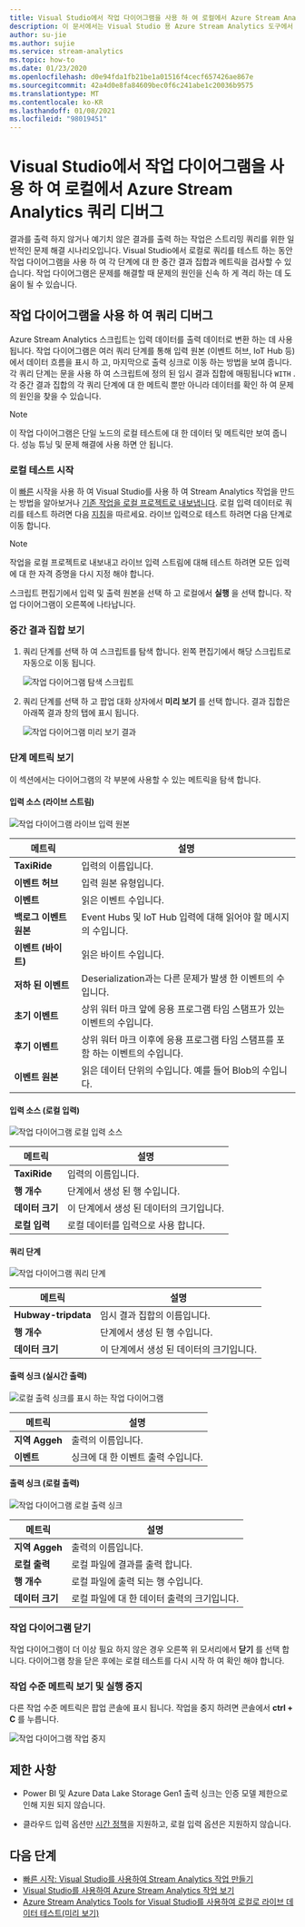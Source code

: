 ```yaml
---
title: Visual Studio에서 작업 다이어그램을 사용 하 여 로컬에서 Azure Stream Analytics 쿼리 디버그
description: 이 문서에서는 Visual Studio 용 Azure Stream Analytics 도구에서 작업 다이어그램을 사용 하 여 로컬로 쿼리를 디버깅 하는 방법을 설명 합니다.
author: su-jie
ms.author: sujie
ms.service: stream-analytics
ms.topic: how-to
ms.date: 01/23/2020
ms.openlocfilehash: d0e94fda1fb21be1a01516f4cecf657426ae867e
ms.sourcegitcommit: 42a4d0e8fa84609bec0f6c241abe1c20036b9575
ms.translationtype: MT
ms.contentlocale: ko-KR
ms.lasthandoff: 01/08/2021
ms.locfileid: "98019451"
---
```

# <a name="debug-azure-stream-analytics-queries-locally-using-job-diagram-in-visual-studio"></a>Visual Studio에서 작업 다이어그램을 사용 하 여 로컬에서 Azure Stream Analytics 쿼리 디버그

결과를 출력 하지 않거나 예기치 않은 결과를 출력 하는 작업은 스트리밍 쿼리를 위한 일반적인 문제 해결 시나리오입니다. Visual Studio에서 로컬로 쿼리를 테스트 하는 동안 작업 다이어그램을 사용 하 여 각 단계에 대 한 중간 결과 집합과 메트릭을 검사할 수 있습니다. 작업 다이어그램은 문제를 해결할 때 문제의 원인을 신속 하 게 격리 하는 데 도움이 될 수 있습니다.

## <a name="debug-a-query-using-job-diagram"></a>작업 다이어그램을 사용 하 여 쿼리 디버그

Azure Stream Analytics 스크립트는 입력 데이터를 출력 데이터로 변환 하는 데 사용 됩니다. 작업 다이어그램은 여러 쿼리 단계를 통해 입력 원본 (이벤트 허브, IoT Hub 등)에서 데이터 흐름을 표시 하 고, 마지막으로 출력 싱크로 이동 하는 방법을 보여 줍니다. 각 쿼리 단계는 문을 사용 하 여 스크립트에 정의 된 임시 결과 집합에 매핑됩니다 `WITH` . 각 중간 결과 집합의 각 쿼리 단계에 대 한 메트릭 뿐만 아니라 데이터를 확인 하 여 문제의 원인을 찾을 수 있습니다.

> [!NOTE]
> 이 작업 다이어그램은 단일 노드의 로컬 테스트에 대 한 데이터 및 메트릭만 보여 줍니다. 성능 튜닝 및 문제 해결에 사용 하면 안 됩니다.

### <a name="start-local-testing"></a>로컬 테스트 시작

이 [빠른](stream-analytics-quick-create-vs.md) 시작을 사용 하 여 Visual Studio를 사용 하 여 Stream Analytics 작업을 만드는 방법을 알아보거나 [기존 작업을 로컬 프로젝트로 내보냅니다](stream-analytics-vs-tools.md#export-jobs-to-a-project). 로컬 입력 데이터로 쿼리를 테스트 하려면 다음 [지침](stream-analytics-live-data-local-testing.md)을 따르세요. 라이브 입력으로 테스트 하려면 다음 단계로 이동 합니다.

> [!NOTE]
> 작업을 로컬 프로젝트로 내보내고 라이브 입력 스트림에 대해 테스트 하려면 모든 입력에 대 한 자격 증명을 다시 지정 해야 합니다.  

스크립트 편집기에서 입력 및 출력 원본을 선택 하 고 로컬에서 **실행** 을 선택 합니다. 작업 다이어그램이 오른쪽에 나타납니다.

### <a name="view-the-intermediate-result-set"></a>중간 결과 집합 보기  

1. 쿼리 단계를 선택 하 여 스크립트를 탐색 합니다. 왼쪽 편집기에서 해당 스크립트로 자동으로 이동 됩니다.

   ![작업 다이어그램 탐색 스크립트](./media/debug-locally-using-job-diagram/navigate-script.png)

2. 쿼리 단계를 선택 하 고 팝업 대화 상자에서 **미리 보기** 를 선택 합니다. 결과 집합은 아래쪽 결과 창의 탭에 표시 됩니다.

   ![작업 다이어그램 미리 보기 결과](./media/debug-locally-using-job-diagram/preview-result.png)

### <a name="view-step-metrics"></a>단계 메트릭 보기

이 섹션에서는 다이어그램의 각 부분에 사용할 수 있는 메트릭을 탐색 합니다.

#### <a name="input-sources-live-stream"></a>입력 소스 (라이브 스트림)

![작업 다이어그램 라이브 입력 원본](./media/debug-locally-using-job-diagram/live-input.png)

|메트릭|설명|
|-|-|
|**TaxiRide**| 입력의 이름입니다.|
|**이벤트 허브** | 입력 원본 유형입니다.|
|**이벤트**|읽은 이벤트 수입니다.|
|**백로그 이벤트 원본**|Event Hubs 및 IoT Hub 입력에 대해 읽어야 할 메시지의 수입니다.|
|**이벤트 (바이트)**|읽은 바이트 수입니다.|
| **저하 된 이벤트**|Deserialization과는 다른 문제가 발생 한 이벤트의 수입니다.|
|**초기 이벤트**| 상위 워터 마크 앞에 응용 프로그램 타임 스탬프가 있는 이벤트의 수입니다.|
|**후기 이벤트**| 상위 워터 마크 이후에 응용 프로그램 타임 스탬프를 포함 하는 이벤트의 수입니다.|
|**이벤트 원본**| 읽은 데이터 단위의 수입니다. 예를 들어 Blob의 수입니다.|

#### <a name="input-sources-local-input"></a>입력 소스 (로컬 입력)

![작업 다이어그램 로컬 입력 소스](./media/debug-locally-using-job-diagram/local-input.png)

|메트릭|설명|
|-|-|
|**TaxiRide**| 입력의 이름입니다.|
|**행 개수**| 단계에서 생성 된 행 수입니다.|
|**데이터 크기**| 이 단계에서 생성 된 데이터의 크기입니다.|
|**로컬 입력**| 로컬 데이터를 입력으로 사용 합니다.|

#### <a name="query-steps"></a>쿼리 단계

![작업 다이어그램 쿼리 단계](./media/debug-locally-using-job-diagram/query-step.png)

|메트릭|설명|
|-|-|
|**Hubway-tripdata**|임시 결과 집합의 이름입니다.|
|**행 개수**| 단계에서 생성 된 행 수입니다.|
|**데이터 크기**| 이 단계에서 생성 된 데이터의 크기입니다.|
  
#### <a name="output-sinks-live-output"></a>출력 싱크 (실시간 출력)

![로컬 출력 싱크를 표시 하는 작업 다이어그램](./media/debug-locally-using-job-diagram/live-output.png)

|메트릭|설명|
|-|-|
|**지역 Aggeh**|출력의 이름입니다.|
|**이벤트**|싱크에 대 한 이벤트 출력 수입니다.|

#### <a name="output-sinks-local-output"></a>출력 싱크 (로컬 출력)

![작업 다이어그램 로컬 출력 싱크](./media/debug-locally-using-job-diagram/local-output.png)

|메트릭|설명|
|-|-|
|**지역 Aggeh**|출력의 이름입니다.|
|**로컬 출력**| 로컬 파일에 결과를 출력 합니다.|
|**행 개수**| 로컬 파일에 출력 되는 행 수입니다.|
|**데이터 크기**| 로컬 파일에 대 한 데이터 출력의 크기입니다.|

### <a name="close-job-diagram"></a>작업 다이어그램 닫기

작업 다이어그램이 더 이상 필요 하지 않은 경우 오른쪽 위 모서리에서 **닫기** 를 선택 합니다. 다이어그램 창을 닫은 후에는 로컬 테스트를 다시 시작 하 여 확인 해야 합니다.

### <a name="view-job-level-metrics-and-stop-running"></a>작업 수준 메트릭 보기 및 실행 중지

다른 작업 수준 메트릭은 팝업 콘솔에 표시 됩니다. 작업을 중지 하려면 콘솔에서 **ctrl + C** 를 누릅니다.

![작업 다이어그램 작업 중지](./media/debug-locally-using-job-diagram/stop-job.png)

## <a name="limitations"></a>제한 사항

* Power BI 및 Azure Data Lake Storage Gen1 출력 싱크는 인증 모델 제한으로 인해 지원 되지 않습니다.

* 클라우드 입력 옵션만 [시간 정책](./stream-analytics-time-handling.md)을 지원하고, 로컬 입력 옵션은 지원하지 않습니다.

## <a name="next-steps"></a>다음 단계

* [빠른 시작: Visual Studio를 사용하여 Stream Analytics 작업 만들기](stream-analytics-quick-create-vs.md)
* [Visual Studio를 사용하여 Azure Stream Analytics 작업 보기](stream-analytics-vs-tools.md)
* [Azure Stream Analytics Tools for Visual Studio를 사용하여 로컬로 라이브 데이터 테스트(미리 보기)](stream-analytics-live-data-local-testing.md)